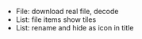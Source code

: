 * File: download real file, decode
* List: file items show tiles
* List: rename and hide as icon in title
